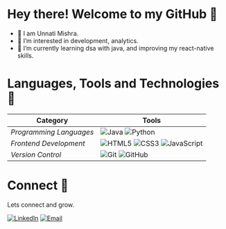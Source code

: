 # Hey there! Welcome to my GitHub 👋
- 👋 I am Unnati Mishra.
- 👀 I’m interested in development, analytics. 
- 🌱 I’m currently learning dsa with java, and improving my react-native skills.

# Languages, Tools and Technologies 🚀

| Category | Tools |
| --- | --- |
| *Programming Languages* | ![Java](https://img.shields.io/badge/-Java-007396?logo=java&logoColor=white) ![Python](https://img.shields.io/badge/-Python-3776AB?logo=python&logoColor=white) |
| *Frontend Development* | ![HTML5](https://img.shields.io/badge/-HTML5-E34F26?logo=html5&logoColor=white) ![CSS3](https://img.shields.io/badge/-CSS3-1572B6?logo=css3&logoColor=white) ![JavaScript](https://img.shields.io/badge/-JavaScript-F7DF1E?logo=javascript&logoColor=black) |
| *Version Control* | ![Git](https://img.shields.io/badge/-Git-F05032?logo=git&logoColor=white) ![GitHub](https://img.shields.io/badge/-GitHub-181717?logo=github&logoColor=white) |


# Connect 🤝
Lets connect and grow.

[![LinkedIn](https://img.shields.io/badge/LinkedIn-0A66C2?logo=linkedin&logoColor=white)](https://www.linkedin.com/in/unnatimishra14)
[![Email](https://img.shields.io/badge/Email-D14836?logo=gmail&logoColor=white)](mailto:kmishra2403@gmail.com)


